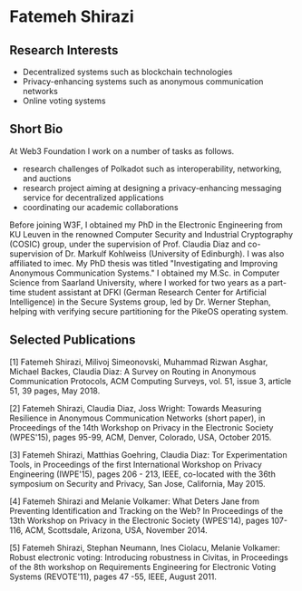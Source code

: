 # Fatemeh Shirazi

## Research Interests
* Decentralized systems such as blockchain technologies
* Privacy-enhancing systems such as anonymous communication networks
* Online voting systems


## Short Bio
At Web3 Foundation I work on a number of tasks as follows.

* research challenges of Polkadot such as interoperability, networking, and auctions
* research project aiming at designing a privacy-enhancing messaging service for decentralized applications
* coordinating our academic collaborations 

Before joining W3F, I obtained my PhD in the Electronic Engineering from KU Leuven in the renowned Computer Security and Industrial Cryptography (COSIC) group, under the supervision of Prof. Claudia Diaz and co-supervision of Dr. Markulf Kohlweiss (University of Edinburgh). I was also affiliated to imec. My PhD thesis was titled "Investigating and Improving Anonymous Communication Systems." I obtained my M.Sc. in Computer Science from Saarland University, where I worked for two years as a part-time student assistant at DFKI (German Research Center for Artificial Intelligence) in the Secure Systems group, led by Dr. Werner Stephan, helping with verifying secure partitioning for the PikeOS operating system. 

## Selected Publications

[1] Fatemeh Shirazi, Milivoj Simeonovski, Muhammad Rizwan Asghar, Michael Backes, Claudia Diaz: 
A Survey on Routing in Anonymous Communication Protocols, 
ACM Computing Surveys, vol. 51, issue 3, article 51, 39 pages, May 2018.  

[2] Fatemeh Shirazi, Claudia Diaz, Joss Wright: 
Towards Measuring Resilience in Anonymous Communication Networks (short paper), 
in Proceedings of the 14th Workshop on Privacy in the Electronic Society (WPES'15), pages 95-99, ACM, Denver, Colorado, USA, October 2015.

[3] Fatemeh Shirazi, Matthias Goehring, Claudia Diaz: 
Tor Experimentation Tools, 
in Proceedings of the first International Workshop on Privacy Engineering (IWPE'15), pages 206 - 213, IEEE, co-located with the 36th symposium on Security and Privacy, San Jose, California, May 2015. 

[4] Fatemeh Shirazi and Melanie Volkamer: 
What Deters Jane from Preventing Identification and Tracking on the Web? 
In Proceedings of the 13th Workshop on Privacy in the Electronic Society (WPES'14), pages 107-116, ACM, Scottsdale, Arizona, USA, November 2014.

[5] Fatemeh Shirazi, Stephan Neumann, Ines Ciolacu, Melanie Volkamer: 
Robust electronic voting: Introducing robustness in Civitas, 
in Proceedings of the 8th workshop on Requirements Engineering for Electronic Voting Systems (REVOTE'11), pages 47 -55, IEEE, August 2011.



